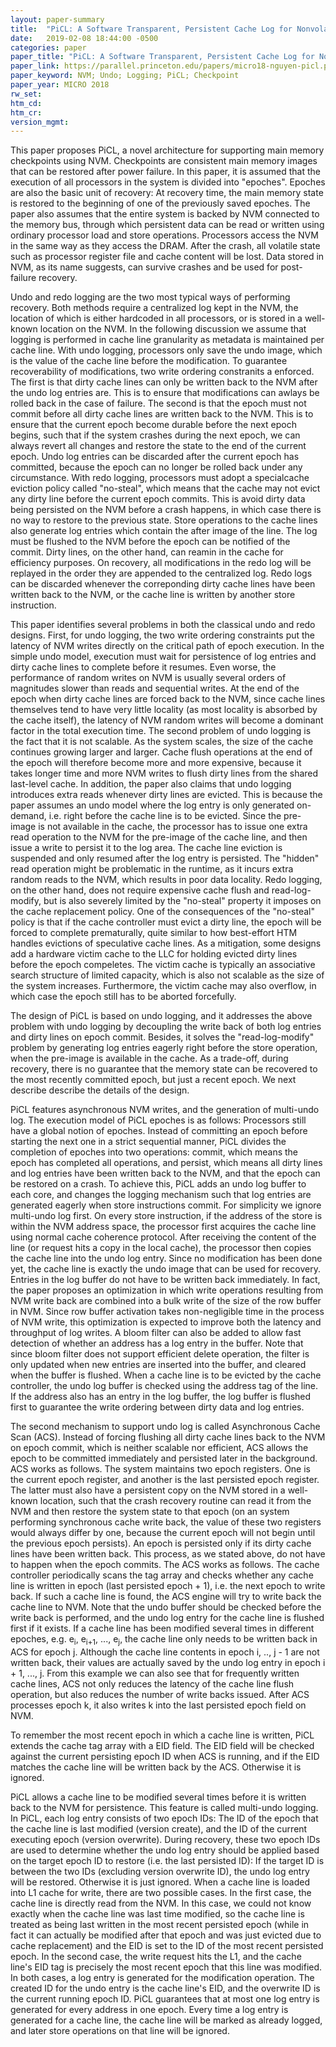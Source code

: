 ```yaml
---
layout: paper-summary
title:  "PiCL: A Software Transparent, Persistent Cache Log for Nonvolatile Main Memory"
date:   2019-02-08 18:44:00 -0500
categories: paper
paper_title: "PiCL: A Software Transparent, Persistent Cache Log for Nonvolatile Main Memory"
paper_link: https://parallel.princeton.edu/papers/micro18-nguyen-picl.pdf
paper_keyword: NVM; Undo; Logging; PiCL; Checkpoint
paper_year: MICRO 2018
rw_set: 
htm_cd: 
htm_cr: 
version_mgmt: 
---  
```


This paper proposes PiCL, a novel architecture for supporting main memory checkpoints using NVM. Checkpoints are consistent 
main memory images that can be restored after power failure. In this paper, it is assumed that the execution of 
all processors in the system is divided into "epoches". Epoches are also the basic unit of recovery: At recovery time,
the main memory state is restored to the beginning of one of the previously saved epoches. The paper also assumes
that the entire system is backed by NVM connected to the memory bus, through which persistent data can be read or 
written using ordinary processor load and store operations. Processors access the NVM in the same way as they access
the DRAM. After the crash, all volatile state such as processor register file and cache content will be lost. Data
stored in NVM, as its name suggests, can survive crashes and be used for post-failure recovery.

Undo and redo logging are the two most typical ways of performing recovery. Both methods require a centralized log kept
in the NVM, the location of which is either hardcoded in all processors, or is stored in a well-known location on the NVM. 
In the following discussion we assume that logging is performed in cache line granularity as metadata is maintained per
cache line. With undo logging, processors only save the undo image, which is the value of the cache line before the modification.
To guarantee recoverability of modifications, two write ordering constranits a enforced. The first is that dirty cache
lines can only be written back to the NVM after the undo log entries are. This is to ensure that modifications can awlays 
be rolled back in the case of failure. The second is that the epoch must not commit before all dirty cache lines are 
written back to the NVM. This is to ensure that the current epoch become durable before the next epoch begins, such that
if the system crashes during the next epoch, we can always revert all changes and restore the state to the end of the 
current epoch. Undo log entries can be discarded after the current epoch has committed, because the epoch can no longer
be rolled back under any circumstance. With redo logging, processors must adopt a specialcache eviction policy called "no-steal",
which means that the cache may not evict any dirty line before the current epoch commits. This is avoid dirty data being 
persisted on the NVM before a crash happens, in which case there is no way to restore to the previous state. Store 
operations to the cache lines also generate log entries which contain the after image of the line. The log must be flushed
to the NVM before the epoch can be notified of the commit. Dirty lines, on the other hand, can reamin in the cache
for efficiency purposes. On recovery, all modifications in the redo log will be replayed in the order they are appended
to the centralized log. Redo logs can be discarded whenever the correponding dirty cache lines have been written back
to the NVM, or the cache line is written by another store instruction. 

This paper identifies several problems in both the classical undo and redo designs. First, for undo logging, the two
write ordering constraints put the latency of NVM writes directly on the critical path of epoch execution. In the simple
undo model, execution must wait for persistence of log entries and dirty cache lines to complete before it resumes. Even worse,
the performance of random writes on NVM is usually several orders of magnitudes slower than reads and sequential writes.
At the end of the epoch when dirty cache lines are forced back to the NVM, since cache lines themselves tend to have very 
little locality (as most locality is absorbed by the cache itself), the latency of NVM random writes will become a dominant 
factor in the total execution time. The second problem of undo logging is the fact that it is not scalable. As the system 
scales, the size of the cache continues growing larger and larger. Cache flush operations at the end of the epoch will 
therefore become more and more expensive, because it takes longer time and more NVM writes to flush dirty lines from
the shared last-level cache. In addition, the paper also claims that undo logging introduces extra reads whenever dirty
lines are evicted. This is because the paper assumes an undo model where the log entry is only generated on-demand, i.e. right
before the cache line is to be evicted. Since the pre-image is not available in the cache, the processor has to issue 
one extra read operation to the NVM for the pre-image of the cache line, and then issue a write to persist it to the 
log area. The cache line eviction is suspended and only resumed after the log entry is persisted. The "hidden" read operation
might be problematic in the runtime, as it incurs extra random reads to the NVM, which results in poor data locality.
Redo logging, on the other hand, does not require expensive cache flush and read-log-modify, but is also severely limited 
by the "no-steal" property it imposes on the cache replacement policy. One of the consequences of the "no-steal" policy 
is that if the cache controller must evict a dirty line, the epoch will be forced to complete prematurally, quite similar
to how best-effort HTM handles evictions of speculative cache lines. As a mitigation, some designs add a hardware victim 
cache to the LLC for holding evicted dirty lines before the epoch compeletes. The victim cache is typically an associative
search structure of limited capacity, which is also not scalable as the size of the system increases. Furthermore, the victim
cache may also overflow, in which case the epoch still has to be aborted forcefully.

The design of PiCL is based on undo logging, and it addresses the above problem with undo logging by decoupling the write back
of both log entries and dirty lines on epoch commit. Besides, it solves the "read-log-modify" problem by generating log entries
eagerly right before the store operation, when the pre-image is available in the cache. As a trade-off, during recovery, there is 
no guarantee that the memory state can be recovered to the most recently committed epoch, but just a recent epoch. We next describe
describe the details of the design.

PiCL features asynchronous NVM writes, and the generation of multi-undo log. The execution model of PiCL epoches is as follows:
Processors still have a global notion of epoches. Instead of committing an epoch before starting the next one in a strict
sequential manner, PiCL divides the completion of epoches into two operations: commit, which means the epoch has completed
all operations, and persist, which means all dirty lines and log entries have been written back to the NVM, and that the 
epoch can be restored on a crash. To achieve this, PiCL adds an undo log buffer to each core, and changes the logging mechanism
such that log entries are generated eagerly when store instructions commit. For simplicity we ignore multi-undo log first.
On every store instruction, if the address of the store is within the NVM address space, the processor first acquires the 
cache line using normal cache coherence protocol. After receiving the content of the line (or request hits a copy in the 
local cache), the processor then copies the cache line into the undo log entry. Since no modification has been done yet, 
the cache line is exactly the undo image that can be used for recovery. Entries in the log buffer do not have to be written
back immediately. In fact, the paper proposes an optimization in which write operations resulting from NVM write back
are combined into a bulk write of the size of the row buffer in NVM. Since row buffer activation takes non-negligible time 
in the process of NVM write, this optimization is expected to improve both the latency and throughput of log writes. 
A bloom filter can also be added to allow fast detection of whether an address has a log entry in the buffer. Note that since
bloom filter does not support efficient delete operation, the filter is only updated when new entries are inserted into
the buffer, and cleared when the buffer is flushed. When a cache line is to be evicted by the cache controller, the undo 
log buffer is checked using the address tag of the line. If the address also has an entry in the log buffer, the log buffer 
is flushed first to guarantee the write ordering between dirty data and log entries. 

The second mechanism to support undo log is called Asynchronous Cache Scan (ACS). Instead of forcing flushing all dirty cache 
lines back to the NVM on epoch commit, which is neither scalable nor efficient, ACS allows the epoch to be committed 
immediately and persisted later in the background. ACS works as follows. The system maintains two epoch registers. One is
the current epoch register, and another is the last persisted epoch register. The latter must also have a persistent copy
on the NVM stored in a well-known location, such that the crash recovery routine can read it from the NVM and then restore
the system state to that epoch (on an system performing synchronous cache write back, the value of these two registers would
always differ by one, because the current epoch will not begin until the previous epoch persists). An epoch is persisted 
only if its dirty cache lines have been written back. This process, as we stated above, do not have to happen when the 
epoch commits. The ACS works as follows. The cache controller periodically scans the tag array and checks whether any cache 
line is written in epoch (last persisted epoch + 1), i.e. the next epoch to write back. If such a cache line is found, 
the ACS engine will try to write back the cache line to NVM. Note that the undo buffer should be checked before the 
write back is performed, and the undo log entry for the cache line is flushed first if it exists. If a cache line has been 
modified several times in different epoches, e.g. e<sub>i</sub>, e<sub>i+1</sub>, ..., e<sub>j</sub>, the cache line 
only needs to be written back in ACS for epoch j. Although the cache line contents in epoch i, .., j - 1 are not written back,
their values are actually saved by the undo log entry in epoch i + 1, ..., j. From this example we can also see that for 
frequently written cache lines, ACS not only reduces the latency of the cache line flush operation, but also reduces the 
number of write backs issued. After ACS processes epoch k, it also writes k into the last persisted epoch field on NVM. 

To remember the most recent epoch in which a cache line is written, PiCL extends the cache tag array with a EID field.
The EID field will be checked against the current persisting epoch ID when ACS is running, and if the EID matches the 
cache line will be written back by the ACS. Otherwise it is ignored. 

PiCL allows a cache line to be modified several times before it is written back to the NVM for persistence. This feature 
is called multi-undo logging. In PiCL, each log entry consists of two epoch IDs: The ID of the epoch that the cache line is 
last modified (version create), and the ID of the current executing epoch (version overwrite). During recovery, these two epoch
IDs are used to determine whether the undo log entry should be applied based on the target epoch ID to restore (i.e. the 
last persisted ID): If the target ID is between the two IDs (excluding version overwrite ID), the undo log entry will be 
restored. Otherwise it is just ignored. When a cache line is loaded into L1 cache for write, there are two possible cases. 
In the first case, the cache line is directly read from the NVM. In this case, we could not know exactly when the cache 
line was last time modified, so the cache line is treated as being last written in the most recent persisted epoch (while 
in fact it can actually be modified after that epoch and was just evicted due to cache replacement) and the EID is set to
the ID of the most recent persisted epoch. In the second case, the write request hits the L1, and the cache line's EID tag 
is precisely the most recent epoch that this line was modified. In both cases, a log entry is generated for the modification 
operation. The created ID for the undo entry is the cache line's EID, and the overwrite ID is the current running epoch ID.
PiCL guarantees that at most one log entry is generated for every address in one epoch. Every time a log entry is generated
for a cache line, the cache line will be marked as already logged, and later store operations on that line will be ignored. 